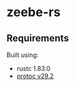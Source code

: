 # zeebe-rs

## Requirements

Built using:

- rustc 1.83.0
- [protoc v29.2](https://github.com/protocolbuffers/protobuf/releases/tag/v29.2)
